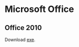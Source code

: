 # Microsoft Office
## Office 2010
Download [exe](http://web.archive.org/web/20210506012613/https://software-download.microsoft.com/pr/Office_HS_2010_English_x64.exe?t=af474e38-92b0-41e6-ae5b-4fb85a29c224&e=1620289706&h=f0c8a305de9e7517404c3fce1b061283).
